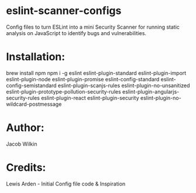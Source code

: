 # eslint-scanner-configs
Config files to turn ESLint into a mini Security Scanner for running static analysis on JavaScript to identify bugs and vulnerabilities.

# Installation:
brew install npm
npm i -g eslint eslint-plugin-standard eslint-plugin-import eslint-plugin-node eslint-plugin-promise eslint-config-standard eslint-config-semistandard eslint-plugin-scanjs-rules eslint-plugin-no-unsanitized eslint-plugin-prototype-pollution-security-rules eslint-plugin-angularjs-security-rules eslint-plugin-react eslint-plugin-security eslint-plugin-no-wildcard-postmessage





# Author: 
Jacob Wilkin

# Credits: 
Lewis Arden - Initial Config file code & Inspiration
